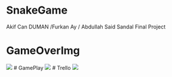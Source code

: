 # SnakeGame
Akif Can DUMAN /Furkan Ay / Abdullah Said Sandal
Final Project 
# GameOverImg
<img src="https://user-images.githubusercontent.com/74255322/117653633-e2c59900-b151-11eb-8e91-376aff15795a.jpg">
# GamePlay
<img src="https://user-images.githubusercontent.com/72707885/117653973-ee977680-b1b6-11eb-8d03-3f0a642b60b2.jpg">
# Trello
<img src="https://user-images.githubusercontent.com/72707885/117654782-0f140080-b1b8-11eb-8e0f-dd35cbbbc246.jpg">
